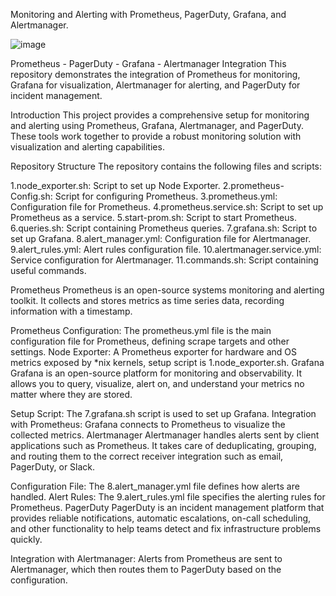 Monitoring and Alerting with Prometheus, PagerDuty, Grafana, and Alertmanager.


![image](https://github.com/user-attachments/assets/399dd071-1086-48c8-8b14-29172a95f2cf) 

Prometheus - PagerDuty - Grafana - Alertmanager Integration
This repository demonstrates the integration of Prometheus for monitoring, Grafana for visualization, Alertmanager for alerting, and PagerDuty for incident management.


Introduction
This project provides a comprehensive setup for monitoring and alerting using Prometheus, Grafana, Alertmanager, and PagerDuty. These tools work together to provide a robust monitoring solution with visualization and alerting capabilities.


Repository Structure
The repository contains the following files and scripts:

1.node_exporter.sh: Script to set up Node Exporter.
2.prometheus-Config.sh: Script for configuring Prometheus.
3.prometheus.yml: Configuration file for Prometheus.
4.prometheus.service.sh: Script to set up Prometheus as a service.
5.start-prom.sh: Script to start Prometheus.
6.queries.sh: Script containing Prometheus queries.
7.grafana.sh: Script to set up Grafana.
8.alert_manager.yml: Configuration file for Alertmanager.
9.alert_rules.yml: Alert rules configuration file.
10.alertmanager.service.yml: Service configuration for Alertmanager.
11.commands.sh: Script containing useful commands.


Prometheus
Prometheus is an open-source systems monitoring and alerting toolkit. It collects and stores metrics as time series data, recording information with a timestamp.

Prometheus Configuration: The prometheus.yml file is the main configuration file for Prometheus, defining scrape targets and other settings.
Node Exporter: A Prometheus exporter for hardware and OS metrics exposed by *nix kernels, setup script is 1.node_exporter.sh.
Grafana
Grafana is an open-source platform for monitoring and observability. It allows you to query, visualize, alert on, and understand your metrics no matter where they are stored.

Setup Script: The 7.grafana.sh script is used to set up Grafana.
Integration with Prometheus: Grafana connects to Prometheus to visualize the collected metrics.
Alertmanager
Alertmanager handles alerts sent by client applications such as Prometheus. It takes care of deduplicating, grouping, and routing them to the correct receiver integration such as email, PagerDuty, or Slack.

Configuration File: The 8.alert_manager.yml file defines how alerts are handled.
Alert Rules: The 9.alert_rules.yml file specifies the alerting rules for Prometheus.
PagerDuty
PagerDuty is an incident management platform that provides reliable notifications, automatic escalations, on-call scheduling, and other functionality to help teams detect and fix infrastructure problems quickly.

Integration with Alertmanager: Alerts from Prometheus are sent to Alertmanager, which then routes them to PagerDuty based on the configuration.



